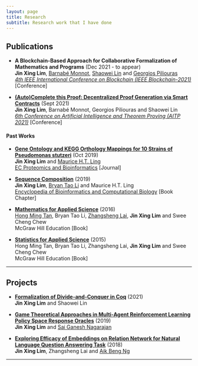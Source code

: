 ```yaml
---
layout: page
title: Research
subtitle: Research work that I have done
---
```


## Publications

- **A Blockchain-Based Approach for Collaborative Formalization of Mathematics and Programs** (Dec 2021 - to appear)    
  **Jin Xing Lim**, [Barnabé Monnot](https://barnabemonnot.com/), [Shaowei Lin](https://shaoweilin.github.io/) and [Georgios Piliouras](https://people.sutd.edu.sg/~georgios/)    
  [*4th IEEE International Conference on Blockchain (IEEE Blockchain-2021)*](http://nsclab.org/blockchain2021/) [Conference]

- [**(Auto)Complete this Proof: Decentralized Proof Generation via Smart Contracts**](http://aitp-conference.org/2021/abstract/paper_7.pdf) (Sept 2021)    
  **Jin Xing Lim**, Barnabé Monnot, Georgios Piliouras and Shaowei Lin    
  [*6th Conference on Artificial Intelligence and Theorem Proving (AITP 2021)*](http://aitp-conference.org/2021/) [Conference]
  
#### Past Works

- [**Gene Ontology and KEGG Orthology Mappings for 10 Strains of Pseudomonas stutzeri**](https://www.ecronicon.com/ecpb/pdf/ECPB-02-00019.pdf) (Oct 2019)    
  **Jin Xing Lim** and [Maurice H.T. Ling](https://github.com/mauriceling/mauriceling.github.io/wiki)    
  [EC Proteomics and Bioinformatics](https://publons.com/journal/47765/ec-proteomics-and-bioinformatics/#:~:text=EC%20Proteomics%20and%20Bioinformatics%20ECPB,their%20application%20in%20the%20biosciences.) [Journal]
  
- [**Sequence Composition**](https://www.sciencedirect.com/science/article/pii/B9780128096338204391?via%3Dihub) (2019)    
  **Jin Xing Lim**, [Bryan Tao Li](https://www.zoominfo.com/p/Bryan-tao-Li/3794826580) and Maurice H.T. Ling    
  [Encyclopedia of Bioinformatics and Computational Biology](https://www.sciencedirect.com/referencework/9780128114322/encyclopedia-of-bioinformatics-and-computational-biology) [Book Chapter]
  
- [**Mathematics for Applied Science**](https://catalogue.nlb.gov.sg/cgi-bin/spydus.exe/ENQ/WPAC/BIBENQ/221301757?BRN=203024570&SETLVL=) (2016)    
  [Hong Ming Tan](https://thm.sg/), Bryan Tao Li, [Zhangsheng Lai](https://zunction.github.io/), **Jin Xing Lim** and Swee Cheng Chew    
  McGraw Hill Education [Book]

- [**Statistics for Applied Science**](https://books.google.com.sg/books/about/Mathematics_for_Applied_Science.html?id=t2agswEACAAJ&redir_esc=y) (2015)    
  Hong Ming Tan, Bryan Tao Li, Zhangsheng Lai, **Jin Xing Lim** and Swee Cheng Chew    
  McGraw Hill Education [Book]

---

## Projects

- [**Formalization of Divide-and-Conquer in Coq**](https://github.com/jinxinglim/coq-formalized-divide-and-conquer) (2021)    
  **Jin Xing Lim** and Shaowei Lin
  
- [**Game Theoretical Approaches in Multi-Agent Reinforcement Learning Policy Space Response Oracles**](https://github.com/jinxinglim/Game-Theoretical-Approaches-in-Multi-Agent-Reinforcement-Learning-Policy-Space-Response-Oracles) (2019)    
  **Jin Xing Lim** and [Sai Ganesh Nagarajan](https://sites.google.com/view/sgnagarajan/home)    
  
- [**Exploring Efficacy of Embeddings on Relation Network for Natural Language Question Answering Task**](https://github.com/jinxinglim/Exploring-Efficacy-of-Embeddings-on-Relation-Network-for-Natural-Language-Question-Answering-Task) (2018)    
  **Jin Xing Lim**, Zhangsheng Lai and [Aik Beng Ng](https://www.linkedin.com/in/aikbengng/) 

---
